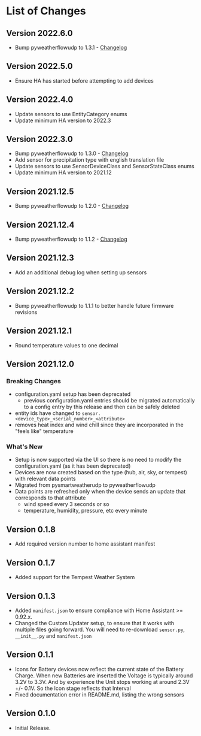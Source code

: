 # List of Changes

## Version 2022.6.0

- Bump pyweatherflowudp to 1.3.1 - [Changelog](https://github.com/briis/pyweatherflowudp/blob/main/CHANGELOG.md)

## Version 2022.5.0

- Ensure HA has started before attempting to add devices

## Version 2022.4.0

- Update sensors to use EntityCategory enums
- Update minimum HA version to 2022.3

## Version 2022.3.0

- Bump pyweatherflowudp to 1.3.0 - [Changelog](https://github.com/briis/pyweatherflowudp/blob/main/CHANGELOG.md)
- Add sensor for precipitation type with english translation file
- Update sensors to use SensorDeviceClass and SensorStateClass enums
- Update minimum HA version to 2021.12

## Version 2021.12.5

- Bump pyweatherflowudp to 1.2.0 - [Changelog](https://github.com/briis/pyweatherflowudp/blob/main/CHANGELOG.md)

## Version 2021.12.4

- Bump pyweatherflowudp to 1.1.2 - [Changelog](https://github.com/briis/pyweatherflowudp/blob/main/CHANGELOG.md)

## Version 2021.12.3

- Add an additional debug log when setting up sensors

## Version 2021.12.2

- Bump pyweatherflowudp to 1.1.1 to better handle future firmware revisions

## Version 2021.12.1

- Round temperature values to one decimal

## Version 2021.12.0

### Breaking Changes

- configuration.yaml setup has been deprecated
  - previous configuration.yaml entries should be migrated automatically to a config entry by this release and then can be safely deleted
- entity ids have changed to `sensor.<device_type>_<serial_number>_<attribute>`
- removes heat index and wind chill since they are incorporated in the "feels like" temperature

### What's New

- Setup is now supported via the UI so there is no need to modify the configuration.yaml (as it has been deprecated)
- Devices are now created based on the type (hub, air, sky, or tempest) with relevant data points
- Migrated from pysmartweatherudp to pyweatherflowudp
- Data points are refreshed only when the device sends an update that corresponds to that attribute
  - wind speed every 3 seconds or so
  - temperature, humidity, pressure, etc every minute

## Version 0.1.8

- Add required version number to home assistant manifest

## Version 0.1.7

- Added support for the Tempest Weather System

## Version 0.1.3

- Added `manifest.json` to ensure compliance with Home Assistant >= 0.92.x.
- Changed the Custom Updater setup, to ensure that it works with multiple files going forward. You will need to re-download `sensor.py`, `__init__.py` and `manifest.json`

## Version 0.1.1

- Icons for Battery devices now reflect the current state of the Battery Charge. When new Batteries are inserted the Voltage is typically around 3.2V to 3.3V. And by experience the Unit stops working at around 2.3V +/- 0.1V. So the Icon stage reflects that Interval
- Fixed documentation error in README.md, listing the wrong sensors

## Version 0.1.0

- Initial Release.
